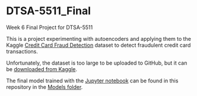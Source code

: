 # DTSA-5511_Final
Week 6 Final Project for DTSA-5511

This is a project experimenting with autoencoders and applying them to the Kaggle [Credit Card Fraud Detection](https://www.kaggle.com/datasets/mlg-ulb/creditcardfraud) dataset to detect fraudulent credit card transactions.  

Unfortunately, the dataset is too large to be uploaded to GitHub, but it can be [downloaded from Kaggle](https://www.kaggle.com/datasets/mlg-ulb/creditcardfraud/download?datasetVersionNumber=3).

The final model trained with the [Jupyter notebook](https://github.com/clayv/DTSA-5511_Final/blob/main/CreditCardFraud.ipynb) can be found in this repository in the [Models folder](https://github.com/clayv/DTSA-5511_Final/tree/main/Models).
